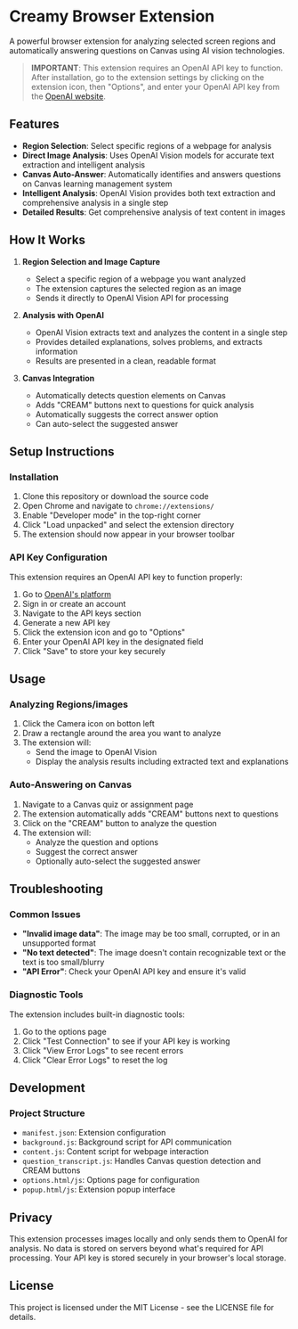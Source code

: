 # Creamy Browser Extension

A powerful browser extension for analyzing selected screen regions and automatically answering questions on Canvas using AI vision technologies.

> **IMPORTANT**: This extension requires an OpenAI API key to function. After installation, go to the extension settings by clicking on the extension icon, then "Options", and enter your OpenAI API key from the [OpenAI website](https://platform.openai.com/).

## Features

- **Region Selection**: Select specific regions of a webpage for analysis
- **Direct Image Analysis**: Uses OpenAI Vision models for accurate text extraction and intelligent analysis
- **Canvas Auto-Answer**: Automatically identifies and answers questions on Canvas learning management system
- **Intelligent Analysis**: OpenAI Vision provides both text extraction and comprehensive analysis in a single step
- **Detailed Results**: Get comprehensive analysis of text content in images

## How It Works

1. **Region Selection and Image Capture**
   - Select a specific region of a webpage you want analyzed
   - The extension captures the selected region as an image
   - Sends it directly to OpenAI Vision API for processing

2. **Analysis with OpenAI**
   - OpenAI Vision extracts text and analyzes the content in a single step
   - Provides detailed explanations, solves problems, and extracts information
   - Results are presented in a clean, readable format

3. **Canvas Integration**
   - Automatically detects question elements on Canvas
   - Adds "CREAM" buttons next to questions for quick analysis
   - Automatically suggests the correct answer option
   - Can auto-select the suggested answer

## Setup Instructions

### Installation

1. Clone this repository or download the source code
2. Open Chrome and navigate to `chrome://extensions/`
3. Enable "Developer mode" in the top-right corner
4. Click "Load unpacked" and select the extension directory
5. The extension should now appear in your browser toolbar

### API Key Configuration

This extension requires an OpenAI API key to function properly:

1. Go to [OpenAI's platform](https://platform.openai.com/)
2. Sign in or create an account
3. Navigate to the API keys section
4. Generate a new API key
5. Click the extension icon and go to "Options"
6. Enter your OpenAI API key in the designated field
7. Click "Save" to store your key securely

## Usage

### Analyzing Regions/images

1. Click the Camera icon on botton left 
2. Draw a rectangle around the area you want to analyze
3. The extension will:
   - Send the image to OpenAI Vision
   - Display the analysis results including extracted text and explanations

### Auto-Answering on Canvas

1. Navigate to a Canvas quiz or assignment page
2. The extension automatically adds "CREAM" buttons next to questions
3. Click on the "CREAM" button to analyze the question
4. The extension will:
   - Analyze the question and options
   - Suggest the correct answer
   - Optionally auto-select the suggested answer


## Troubleshooting

### Common Issues

- **"Invalid image data"**: The image may be too small, corrupted, or in an unsupported format
- **"No text detected"**: The image doesn't contain recognizable text or the text is too small/blurry
- **"API Error"**: Check your OpenAI API key and ensure it's valid

### Diagnostic Tools

The extension includes built-in diagnostic tools:

1. Go to the options page
2. Click "Test Connection" to see if your API key is working
3. Click "View Error Logs" to see recent errors
4. Click "Clear Error Logs" to reset the log

## Development

### Project Structure

- `manifest.json`: Extension configuration
- `background.js`: Background script for API communication
- `content.js`: Content script for webpage interaction
- `question_transcript.js`: Handles Canvas question detection and CREAM buttons
- `options.html/js`: Options page for configuration
- `popup.html/js`: Extension popup interface

## Privacy

This extension processes images locally and only sends them to OpenAI for analysis. No data is stored on servers beyond what's required for API processing. Your API key is stored securely in your browser's local storage.

## License

This project is licensed under the MIT License - see the LICENSE file for details. 
